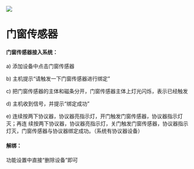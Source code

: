 ![](http://www.cspugoing.com/img/shiwu/DoorwindowSensor.png)

# 门窗传感器

#### 门窗传感器接入系统：

a) 添加设备中点击门窗传感器

b) 主机提示“请触发一下门窗传感器进行绑定”

c) 把门窗传感器的主体和磁条分开，门窗传感器主体上灯光闪烁，表示已经触发

d) 主机收到信号，并提示“绑定成功”

e) 连续按两下协议器，协议器亮指示灯，开门触发门窗传感器，协议器指示灯灭；再连 续按两下协议器，协议器亮指示灯，关门触发门窗传感器，协议器指示灯灭，门窗传感器与协议器绑定成功。（系统有协议器设备）



#### 解绑：

功能设置中直接“删除设备”即可